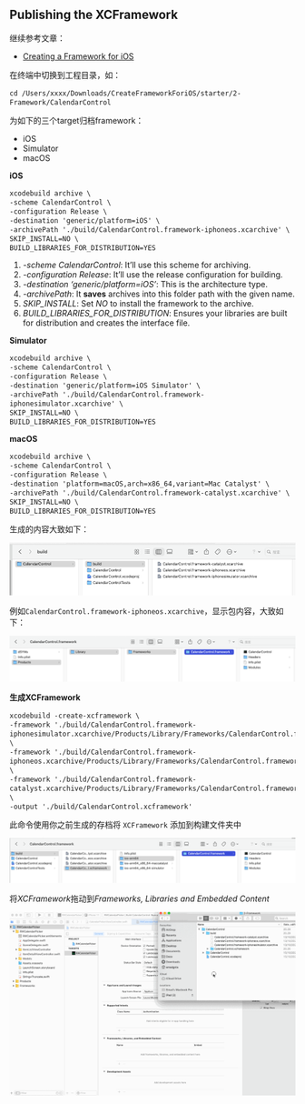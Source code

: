 ## Publishing the XCFramework

继续参考文章：

+ [Creating a Framework for iOS](https://www.kodeco.com/17753301-creating-a-framework-for-ios)



在终端中切换到工程目录，如：

```shell
cd /Users/xxxx/Downloads/CreateFrameworkForiOS/starter/2-Framework/CalendarControl
```

为如下的三个target归档framework：

+ iOS
+ Simulator
+ macOS



**iOS**

```shell
xcodebuild archive \
-scheme CalendarControl \
-configuration Release \
-destination 'generic/platform=iOS' \
-archivePath './build/CalendarControl.framework-iphoneos.xcarchive' \
SKIP_INSTALL=NO \
BUILD_LIBRARIES_FOR_DISTRIBUTION=YES
```

1. *-scheme CalendarControl*: It’ll use this scheme for archiving.
2. *-configuration Release*: It’ll use the release configuration for building.
3. *-destination ‘generic/platform=iOS’*: This is the architecture type.
4. *-archivePath*: It **saves** archives into this folder path with the given name.
5. *SKIP_INSTALL*: Set *NO* to install the framework to the archive.
6. *BUILD_LIBRARIES_FOR_DISTRIBUTION*: Ensures your libraries are built for distribution and creates the interface file.



**Simulator**

```shell
xcodebuild archive \
-scheme CalendarControl \
-configuration Release \
-destination 'generic/platform=iOS Simulator' \
-archivePath './build/CalendarControl.framework-iphonesimulator.xcarchive' \
SKIP_INSTALL=NO \
BUILD_LIBRARIES_FOR_DISTRIBUTION=YES
```



**macOS**

```
xcodebuild archive \
-scheme CalendarControl \
-configuration Release \
-destination 'platform=macOS,arch=x86_64,variant=Mac Catalyst' \
-archivePath './build/CalendarControl.framework-catalyst.xcarchive' \
SKIP_INSTALL=NO \
BUILD_LIBRARIES_FOR_DISTRIBUTION=YES
```



生成的内容大致如下：

![022](./images/022.png)

例如`CalendarControl.framework-iphoneos.xcarchive`，显示包内容，大致如下：

![023](./images/023.png)



**生成XCFramework**

```shell
xcodebuild -create-xcframework \
-framework './build/CalendarControl.framework-iphonesimulator.xcarchive/Products/Library/Frameworks/CalendarControl.framework' \
-framework './build/CalendarControl.framework-iphoneos.xcarchive/Products/Library/Frameworks/CalendarControl.framework' \
-framework './build/CalendarControl.framework-catalyst.xcarchive/Products/Library/Frameworks/CalendarControl.framework' \
-output './build/CalendarControl.xcframework'
```

此命令使用你之前生成的存档将 `XCFramework` 添加到构建文件夹中



![024](./images/024.png)



将*XCFramework*拖动到*Frameworks, Libraries and Embedded Content* 

![025](./images/025.gif)

















